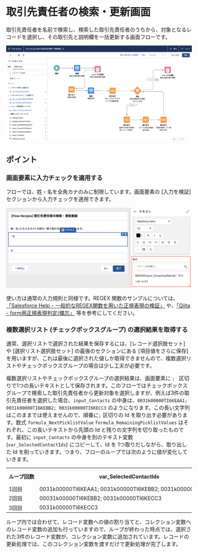 # 取引先責任者の検索・更新画面
取引先責任者を名前で検索し、検索した取引先責任者のうちから、対象となるレコードを選択し、その取引先と説明欄を一括更新する画面フローです。

![](screenshot.png)

## ポイント
### 画面要素に入力チェックを適用する
フローでは、姓・名を全角カナのみに制限しています。画面要素の [入力を検証] セクションから入力チェックを適用できます。

![](regex.png)

使い方は通常の入力規則と同様です。REGEX 関数のサンプルについては、[「Salesforce Help - 一般的なREGEX関数を用いた正規表現の検証」](https://help.salesforce.com/articleView?id=000334073&language=ja&type=1&mode=1) や、[「Qiita - form用正規表現判定/備忘」](https://qiita.com/fubarworld2/items/9da655df4d6d69750c06) 等を参考にしてください。

### 複数選択リスト (チェックボックスグループ) の選択結果を取得する
通常、選択リストで選択された結果を保存するには、[レコード選択肢セット] や [選択リスト選択肢セット] の最後のセクションにある [項目値をさらに保存] を用いますが、これは最後に選択された値しか取得できませんので、複数選択リストやチェックボックスグループの場合は少し工夫が必要です。

複数選択リストやチェックボックスグループの選択結果は、画面要素に `; ` 区切りで1つの長いテキストとして保存されます。このフローではチェックボックスグループで検索した取引先責任者から更新対象を選択しますが、例えば3件の取引先責任者を選択した場合、`input_Contacts` の中身は、`0031k00000TI6KEAA1; 0031k00000TI6KEBB2; 0031k00000TI6KECC3` のようになります。この長い文字列はこのままでは使えませんので、順番に`;` 区切りの Id を取り出す必要があります。数式 `formula_NextPicklistValue` `formula_RemainingPicklistValues` はそれぞれ、この長いテキストから先頭の Id と残りの文字列を切り取ったものです。最初に `input_Contacts` の中身を別のテキスト変数 (`var_SelectedContactIds`) にコピーして、Id を 1つ取りだしながら、取り出した Id を削っていきます。つまり、フローのループでは次のように値が変化していきます。

<table>
    <tr>
        <th nowrap>ループ回数</th>
        <th>var_SelectedContactIds</th>
        <th>formula_NextPicklistValue<br>(先頭の値)</th>
        <th>formula_RemainingPicklistValues<br>(残った値)</th>
    </tr>
    <tr>
        <td>1回目</td>
        <td nowrap>0031k00000TI6KEAA1; 0031k00000TI6KEBB2; 0031k00000TI6KECC3</td>
        <td>0031k00000TI6KEAA1</td>
        <td nowrap>0031k00000TI6KEBB2; 0031k00000TI6KECC3</td>
    </tr>
    <tr>
        <td>2回目</td>
        <td nowrap>00031k00000TI6KEBB2; 0031k00000TI6KECC3</td>
        <td nowrap>00031k00000TI6KEBB2</td>
        <td nowrap>0031k00000TI6KECC3</td>
    </tr>
    <tr>
        <td>3回目</td>
        <td>0031k00000TI6KECC3</td>
        <td>0031k00000TI6KECC3</td>
        <td></td>
    </tr>
</table>

ループ内では合わせて、レコード変数への値の割り当てと、コレクション変数へのレコード変数の追加も行っていますので、ループが終わった時点では、選択された3件のレコード変数が、コレクション変数に追加されています。レコードの更新処理では、このコレクション変数を渡すだけで更新処理が完了します。
